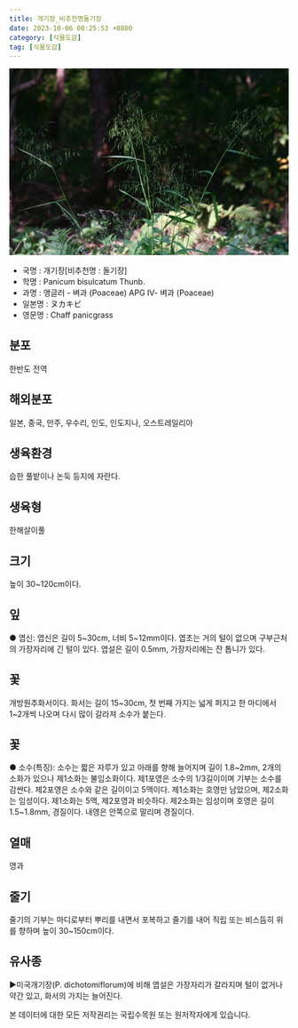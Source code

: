 ```yaml
---
title: 개기장_비추천명돌기장
date: 2023-10-06 00:25:53 +0800
category: [식물도감]
tag: [식물도감]
---
```




![개기장[비추천명 : 돌기장]](/assets/img/fileUpload/plants/basic/Gramineae/Panicum/23314/3_th2.JPG)
- 국명 : 개기장[비추천명 : 돌기장]
- 학명 : Panicum bisulcatum Thunb.
- 과명 : 앵글러 - 벼과 (Poaceae) APG Ⅳ- 벼과 (Poaceae)
- 일본명 : ヌカキビ
- 영문명 : Chaff panicgrass


## 분포
한반도 전역
## 해외분포
일본, 중국, 만주, 우수리, 인도, 인도지나, 오스트레일리아
## 생육환경
습한 풀밭이나 논둑 등지에 자란다.
## 생육형
한해살이풀
## 크기
높이 30~120cm이다.
## 잎
● 엽신: 엽신은 길이 5~30cm, 너비 5~12mm이다. 엽초는 거의 털이 없으며 구부근처의 가장자리에 긴 털이 있다. 엽설은 길이 0.5mm, 가장자리에는 잔 톱니가 있다.
## 꽃
개방원추화서이다. 화서는 길이 15~30cm, 첫 번째 가지는 넓게 퍼지고 한 마디에서 1~2개씩 나오며 다시 많이 갈라져 소수가 붙는다.
## 꽃
● 소수(특징): 소수는 짧은 자루가 있고 아래를 향해 늘어지며 길이 1.8~2mm, 2개의 소화가 있으나 제1소화는 불임소화이다. 제1포영은 소수의 1/3길이이며 기부는 소수를 감싼다. 제2포영은 소수와 같은 길이이고 5맥이다. 제1소화는 호영만 남았으며, 제2소화는 임성이다. 제1소화는 5맥, 제2포영과 비슷하다. 제2소화는 임성이며 호영은 길이 1.5~1.8mm, 경질이다. 내영은 안쪽으로 말리며 경질이다.
## 열매
영과
## 줄기
줄기의 기부는 마디로부터 뿌리를 내면서 포복하고 줄기를 내어 직립 또는 비스듬히 위를 향하며 높이 30~150cm이다.
## 유사종
▶미국개기장(P. dichotomiflorum)에 비해 엽설은 가장자리가 갈라지며 털이 없거나 약간 있고, 화서의 가지는 늘어진다.






본 데이터에 대한 모든 저작권리는 국립수목원 또는 원저작자에게 있습니다.
